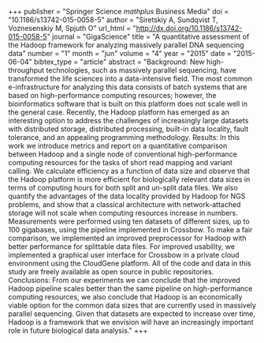 +++
publisher = "Springer Science $mathplus$ Business Media"
doi = "10.1186/s13742-015-0058-5"
author = "Siretskiy A, Sundqvist T, Voznesenskiy M, Spjuth O"
url_html = "http://dx.doi.org/10.1186/s13742-015-0058-5"
journal = "GigaScience"
title = "A quantitative assessment of the Hadoop framework for analyzing massively parallel DNA sequencing data"
number = "1"
month = "jun"
volume = "4"
year = "2015"
date = "2015-06-04"
bibtex_type = "article"
abstract = "Background: New high-throughput technologies, such as massively parallel sequencing, have transformed the life sciences into a data-intensive field. The most common e-infrastructure for analyzing this data consists of batch systems that are based on high-performance computing resources; however, the bioinformatics software that is built on this platform does not scale well in the general case. Recently, the Hadoop platform has emerged as an interesting option to address the challenges of increasingly large datasets with distributed storage, distributed processing, built-in data locality, fault tolerance, and an appealing programming methodology. Results: In this work we introduce metrics and report on a quantitative comparison between Hadoop and a single node of conventional high-performance computing resources for the tasks of short read mapping and variant calling. We calculate efficiency as a function of data size and observe that the Hadoop platform is more efficient for biologically relevant data sizes in terms of computing hours for both split and un-split data files. We also quantify the advantages of the data locality provided by Hadoop for NGS problems, and show that a classical architecture with network-attached storage will not scale when computing resources increase in numbers. Measurements were performed using ten datasets of different sizes, up to 100 gigabases, using the pipeline implemented in Crossbow. To make a fair comparison, we implemented an improved preprocessor for Hadoop with better performance for splittable data files. For improved usability, we implemented a graphical user interface for Crossbow in a private cloud environment using the CloudGene platform. All of the code and data in this study are freely available as open source in public repositories. Conclusions: From our experiments we can conclude that the improved Hadoop pipeline scales better than the same pipeline on high-performance computing resources, we also conclude that Hadoop is an economically viable option for the common data sizes that are currently used in massively parallel sequencing. Given that datasets are expected to increase over time, Hadoop is a framework that we envision will have an increasingly important role in future biological data analysis."
+++


